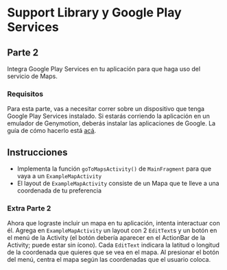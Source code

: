 # Support Library y Google Play Services

## Parte 2
Integra Google Play Services en tu aplicación para que haga uso del servicio de Maps.
### Requisitos
Para esta parte, vas a necesitar correr sobre un dispositivo que tenga Google Play Services instalado. Si estarás corriendo la aplicación en un emulador de Genymotion, deberás instalar las aplicaciones de Google. La guía de cómo hacerlo está [acá](http://forum.xda-developers.com/showthread.php?t=2528952).
## Instrucciones
- Implementa la función <code>goToMapsActivity()</code> de <code>MainFragment</code> para que vaya a un <code>ExampleMapActivity</code>
- El layout de <code>ExampleMapActivity</code> consiste de un Mapa que te lleve a una coordenada de tu preferencia

### Extra Parte 2
Ahora que lograste incluir un mapa en tu aplicación, intenta interactuar con él. Agrega en <code>ExampleMapActivity</code> un layout con 2 <code>EditText</code>s y un botón en el menú de la Activity (el botón debería aparecer en el ActionBar de la Activity; puede estar sin ícono). Cada <code>EditText</code> indicara la latitud o longitud de la coordenada que quieres que se vea en el mapa. Al presionar el botón del menú, centra el mapa según las coordenadas que el usuario coloca.
